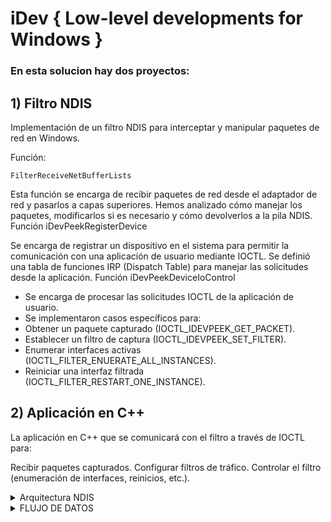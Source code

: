 # iDev { Low-level developments for Windows }


### En esta solucion hay dos proyectos:

## 1) Filtro NDIS
Implementación de un filtro NDIS para interceptar y manipular paquetes de red en Windows. 

Función:

```
FilterReceiveNetBufferLists
```

Esta función se encarga de recibir paquetes de red desde el adaptador de red y pasarlos a capas superiores.
Hemos analizado cómo manejar los paquetes, modificarlos si es necesario y cómo devolverlos a la pila NDIS.
Función iDevPeekRegisterDevice

Se encarga de registrar un dispositivo en el sistema para permitir la comunicación con una aplicación de usuario mediante IOCTL.
Se definió una tabla de funciones IRP (Dispatch Table) para manejar las solicitudes desde la aplicación.
Función iDevPeekDeviceIoControl

* Se encarga de procesar las solicitudes IOCTL de la aplicación de usuario.
* Se implementaron casos específicos para:
* Obtener un paquete capturado (IOCTL_IDEVPEEK_GET_PACKET).
* Establecer un filtro de captura (IOCTL_IDEVPEEK_SET_FILTER).
* Enumerar interfaces activas (IOCTL_FILTER_ENUERATE_ALL_INSTANCES).
* Reiniciar una interfaz filtrada (IOCTL_FILTER_RESTART_ONE_INSTANCE).

## 2) Aplicación en C++
La aplicación en C++ que se comunicará con el filtro a través de IOCTL para:

Recibir paquetes capturados.
Configurar filtros de tráfico.
Controlar el filtro (enumeración de interfaces, reinicios, etc.).

<details>
<summary>Arquitectura NDIS</summary>


```
-------------------------------------------------
|   Aplicaciones de Red (Chrome, Steam, etc.)   |
-------------------------------------------------
|   Protocolos de Red (TCP/IP, UDP, etc.)       |
-------------------------------------------------
|   Filtro NDIS (iDevPeek)                      | <-- el driver
-------------------------------------------------
|   Controlador Miniport (Driver de la NIC)     |
-------------------------------------------------
|   Hardware de Red (Tarjeta de red física)     |
-------------------------------------------------
```

# ¿Cómo funciona un filtro NDIS?
Cuando un paquete de red pasa por el filtro, se llaman funciones específicas:

Tipo de tráfico	Función en el filtro NDIS
* Paquete enviado por el sistema	FilterSendNetBufferLists()
* Confirmación de envío de un paquete	FilterSendNetBufferListsComplete()
* Paquete recibido desde la red	FilterReceiveNetBufferLists()
* Devolución del paquete recibido	FilterReturnNetBufferLists()

Ejemplo simplificado de FilterReceiveNetBufferLists:

```
VOID
FilterReceiveNetBufferLists(
    NDIS_HANDLE FilterModuleContext,
    PNET_BUFFER_LIST NetBufferLists,
    NDIS_PORT_NUMBER PortNumber,
    ULONG NumberOfNetBufferLists,
    ULONG ReceiveFlags
    )
{
    // Aquí es posible inspeccionar o modificar los paquetes recibidos
    ProcessNetworkTraffic(NetBufferLists);
    
    // Luego pasamos los paquetes al protocolo de red
    NdisFIndicateReceiveNetBufferLists(
        FilterModuleContext, 
        NetBufferLists, 
        PortNumber, 
        NumberOfNetBufferLists, 
        ReceiveFlags);
}
```

En esta función, podemos leer los paquetes, guardarlos en un buffer, enviarlos a una app en user-mode, modificarlos o bloquearlos antes de que el sistema los procese.
</details>

<details>
<summary>FLUJO DE DATOS</summary>


Un paquete sale de una aplicación en Windows --->

1. La aplicación envía datos a través del stack TCP/IP.
2. El driver de protocolo los pasa a NDIS.
3. El filtro NDIS puede interceptar o modificar los datos.
4. El miniport los envía a la tarjeta de red.
5. La tarjeta transmite el paquete.

Un paquete llega desde la red <----

1. La tarjeta de red recibe el paquete.
2. El miniport entrega los datos a NDIS.
3. El filtro NDIS puede interceptarlo y modificarlo.
4. El driver de protocolo entrega los datos a la aplicación.

# ¿Cómo se relaciona con el filtro NDIS?

* Un filtro NDIS se "engancha" a un miniport para inspeccionar o modificar los paquetes que entran y salen.
* FilterAttach se ejecuta cuando el filtro se conecta a un miniport.
* FilterDetach se ejecuta cuando el filtro se desconecta.

</details>



